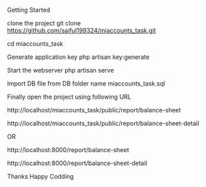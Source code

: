 Getting Started

clone the project
git clone https://github.com/saiful199324/miaccounts_task.git


cd miaccounts_task

Generate application key
php artisan key:generate

Start the webserver
php artisan serve

Import DB file from DB folder name miaccounts_task.sql

Finally open the project using following URL

http://localhost/miaccounts_task/public/report/balance-sheet

http://localhost/miaccounts_task/public/report/balance-sheet-detail

OR

http://localhost:8000/report/balance-sheet

http://localhost:8000/report/balance-sheet-detail

Thanks
Happy Codding 
